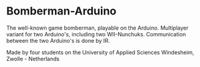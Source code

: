 # Bomberman-Arduino
The well-known game bomberman, playable on the Arduino. Multiplayer variant for two Arduino's, including two WII-Nunchuks.
Communication between the two Arduino's is done by IR.

Made by four students on the University of Applied Sciences Windesheim, Zwolle - Netherlands